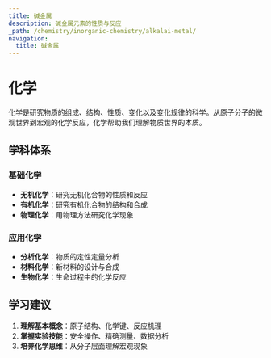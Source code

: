```yaml
---
title: 碱金属
description: 碱金属元素的性质与反应
_path: /chemistry/inorganic-chemistry/alkalai-metal/
navigation:
  title: 碱金属
---
```


# 化学

化学是研究物质的组成、结构、性质、变化以及变化规律的科学。从原子分子的微观世界到宏观的化学反应，化学帮助我们理解物质世界的本质。

## 学科体系

### 基础化学
- **无机化学**：研究无机化合物的性质和反应
- **有机化学**：研究有机化合物的结构和合成
- **物理化学**：用物理方法研究化学现象

### 应用化学
- **分析化学**：物质的定性定量分析
- **材料化学**：新材料的设计与合成
- **生物化学**：生命过程中的化学反应

## 学习建议
1. **理解基本概念**：原子结构、化学键、反应机理
2. **掌握实验技能**：安全操作、精确测量、数据分析
3. **培养化学思维**：从分子层面理解宏观现象

